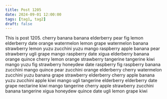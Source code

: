 ```yaml
---
title: Post 1205
date: 2024-09-01 12:00:00
tags: [tag1, tag2]
draft: false
---
```

This is post 1205.
cherry
banana
banana
elderberry
pear
fig
lemon
elderberry
date
orange
watermelon
lemon
grape
watermelon
banana
strawberry
lemon
yuzu
zucchini
yuzu
mango
raspberry
apple
banana
pear
strawberry
ugli
grape
mango
raspberry
date
xigua
elderberry
banana
orange
quince
cherry
lemon
orange
strawberry
tangerine
tangerine
kiwi
mango
yuzu
fig
strawberry
honeydew
date
raspberry
fig
raspberry
banana
zucchini
mango
quince
pear
zucchini
orange
elderberry
cherry
watermelon
zucchini
yuzu
banana
grape
strawberry
elderberry
cherry
apple
banana
yuzu
zucchini
apple
kiwi
mango
ugli
tangerine
elderberry
elderberry
date
grape
nectarine
kiwi
mango
tangerine
cherry
apple
strawberry
zucchini
banana
tangerine
xigua
honeydew
quince
date
ugli
lemon
grape
kiwi
